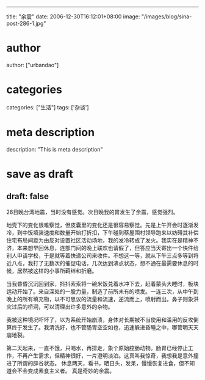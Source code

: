 
---
title: "余震"
date: 2006-12-30T16:12:01+08:00
image: "/images/blog/sina-post-286-1.jpg"
# author
author: ["urbandao"]
# categories
categories: ["生活"]
tags: ['杂谈']
# meta description
description: "This is meta description"
# save as draft
draft: false
---

26日晚台湾地震，当时没有感觉。次日晚我的胃发生了余震，感觉强烈。

地壳下的变化很难察觉，但皮囊里的变化还是很容易察觉。先是上午开会时逐渐发冷，到中饭填装速度和数量开始打折扣，下午碰到蔡屋围村领导跑来以妨碍其补偿住宅布局间距为由反对设置社区活动场地，我的发冷转成了发火。我实在是精神不济，本来想早回休息，连部门间的晚上联欢也请假了，但答应当天寄出一个快件给别人申请学校，于是就等着快递公司来收件。不想这一等，就从下午三点多等到将近八点，我打了无数次的催促电话，几次达到沸点状态，想不通在最需要休息的时候，居然被这样的小事所羁绊和折磨。

当我昏昏沉沉回到家，抖抖索索将一碗米饭兑着水冲下去，赶着蒙头大睡时，板块运动开始了。来自深处的一股力量，制造了前所未有的喷发。一连三次，从中午到晚上的所有填充物，以不可思议的流量和流速，逆流而上，喷射而出。鼻子则象洪灾过后的桥洞，可以清理出许多意外的杂物。

我被这种境况吓坏了，以为系统开始崩溃，身体对长期被不当使用和滥用的反攻倒算终于发生了。我清洗好，也不管肠胃空空如也，迅速躲进昏睡之中，哪管明天天崩地裂。

第二天起来，一直不饿，只喝水，再排走，象个原始腔肠动物。肠胃已经停止工作，不再产生需求，但精神很好，一片澄明淡泊。这真叫我惊奇，我想我是意外撞进了所谓的辟谷状态。
休息两天，看书，晒日头，发呆，慢慢恢复进食，但不知道会不会变成素食主义者。
真是奇妙的余震。
